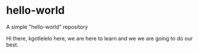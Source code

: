 # hello-world
A simple "hello-world" repository

Hi there, kgotlelelo here, we are here to learn and we we are going to do our best.
